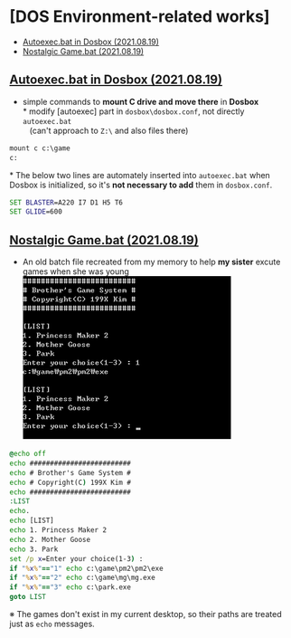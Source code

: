 # [DOS Environment-related works]

- [Autoexec.bat in Dosbox (2021.08.19)](/Dosbox#autoexecbat-in-dosbox-20210819)
- [Nostalgic Game.bat (2021.08.19)](/Dosbox#nostalgic-gamebat-20210819)


## [Autoexec.bat in Dosbox (2021.08.19)](/Dosbox#my-dos-environment-related-works)
- simple commands to **mount C drive and move there** in **Dosbox**  
\* modify [autoexec] part in `dosbox\dosbox.conf`, not directly `autoexec.bat`  
&nbsp;&nbsp;&nbsp;(can't approach to `Z:\` and also files there)
```bat
mount c c:\game
c:
```

\* The below two lines are automately inserted into `autoexec.bat` when Dosbox is initialized, so it's **not necessary to add** them in `dosbox.conf`.
```bat
SET BLASTER=A220 I7 D1 H5 T6
SET GLIDE=600
```


## [Nostalgic Game.bat (2021.08.19)](/Dosbox#my-dos-environment-related-works)
- An old batch file recreated from my memory to help **my sister** excute games when she was young  
![Run Game.bat](Images\dosbox_game.PNG)
```bat
@echo off
echo #########################
echo # Brother's Game System #
echo # Copyright(C) 199X Kim #
echo #########################
:LIST
echo.
echo [LIST]
echo 1. Princess Maker 2
echo 2. Mother Goose
echo 3. Park
set /p x=Enter your choice(1-3) : 
if "%x%"=="1" echo c:\game\pm2\pm2\exe
if "%x%"=="2" echo c:\game\mg\mg.exe
if "%x%"=="3" echo c:\park.exe
goto LIST
```
※ The games don't exist in my current desktop, so their paths are treated just as `echo` messages.